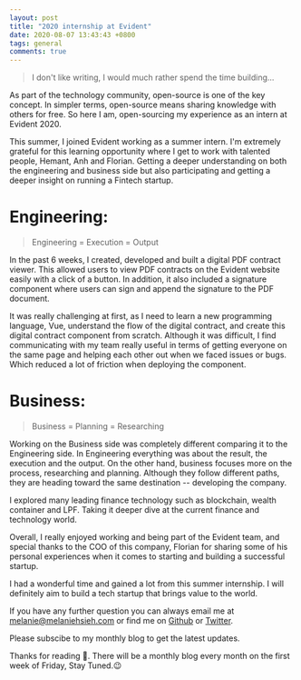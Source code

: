 ```yaml
---
layout: post
title: "2020 internship at Evident"
date: 2020-08-07 13:43:43 +0800
tags: general
comments: true
---
```


> I don't like writing, I would much rather spend the time building...

As part of the technology community, open-source is one of the key concept. In simpler terms, open-source means sharing knowledge with others for free. So here I am, open-sourcing my experience as an intern at Evident 2020.

This summer, I joined Evident working as a summer intern. I'm extremely grateful for this learning opportunity where I get to work with talented people, Hemant, Anh and Florian. Getting a deeper understanding on both the engineering and business side but also participating and getting a deeper insight on running a Fintech startup.

# Engineering:

> Engineering = Execution = Output

In the past 6 weeks, I created, developed and built a digital PDF contract viewer. This allowed users to view PDF contracts on the Evident website easily with a click of a button. In addition, it also included a signature component where users can sign and append the signature to the PDF document.

It was really challenging at first, as I need to learn a new programming language, Vue, understand the flow of the digital contract, and create this digital contract component from scratch. Although it was difficult, I find communicating with my team really useful in terms of getting everyone on the same page and helping each other out when we faced issues or bugs. Which reduced a lot of friction when deploying the component.

# Business:

> Business = Planning = Researching

Working on the Business side was completely different comparing it to the Engineering side. In Engineering everything was about the result, the execution and the output. On the other hand, business focuses more on the process, researching and planning. Although they follow different paths, they are heading toward the same destination -- developing the company.

I explored many leading finance technology such as blockchain, wealth container and LPF. Taking it deeper dive at the current finance and technology world.

Overall, I really enjoyed working and being part of the Evident team, and special thanks to the COO of this company, Florian for sharing some of his personal experiences when it comes to starting and building a successful startup.

I had a wonderful time and gained a lot from this summer internship. I will definitely aim to build a tech startup that brings value to the world.

If you have any further question you can always email me at <melanie@melaniehsieh.com> or find me on [Github](https://github.com/melaniehsieh) or [Twitter](https://twitter.com/melaniehsieh).

Please subscibe to my monthly blog to get the latest updates.

Thanks for reading 👀. There will be a monthly blog every month on the first week of Friday, Stay Tuned.😉

